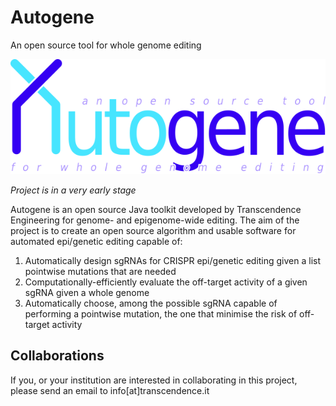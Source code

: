 # Autogene
An open source tool for whole genome editing

![Logo](autogene_logo.png)

*Project is in a very early stage*

Autogene is an open source Java toolkit developed by Transcendence Engineering for genome- and epigenome-wide editing. The aim of the project is to create an open source algorithm and usable software for automated epi/genetic editing capable of:
1. Automatically design sgRNAs for CRISPR epi/genetic editing given a list pointwise mutations that are needed
2. Computationally-efficiently evaluate the off-target activity of a given sgRNA given a whole genome
3. Automatically choose, among the possible sgRNA capable of performing a pointwise mutation, the one that minimise the risk of off-target activity

## Collaborations
If you, or your institution are interested in collaborating in this project, please send an email to info[at]transcendence.it
